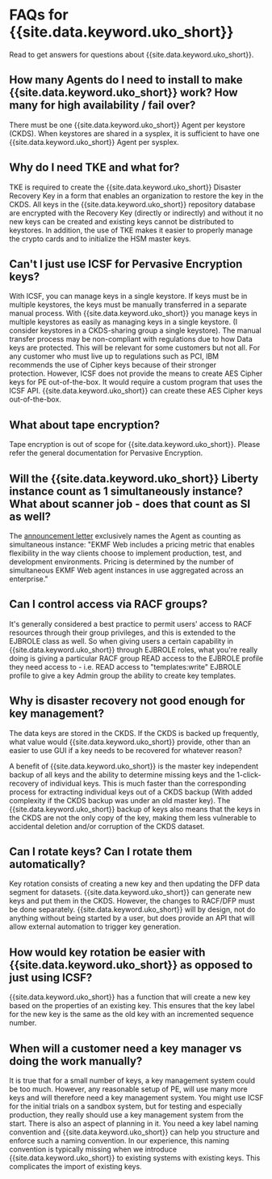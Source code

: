 # FAQs for {{site.data.keyword.uko_short}}

Read to get answers for questions about {{site.data.keyword.uko_short}}.


## How many Agents do I need to install to make {{site.data.keyword.uko_short}} work? How many for high availability / fail over?

There must be one {{site.data.keyword.uko_short}} Agent per keystore (CKDS). When keystores are shared in a sysplex, it is sufficient to have one {{site.data.keyword.uko_short}} Agent per sysplex.

## Why do I need TKE and what for?

TKE is required to create the {{site.data.keyword.uko_short}} Disaster Recovery Key in a form that enables an organization to restore the key in the CKDS. All keys in the {{site.data.keyword.uko_short}} repository database are encrypted with the Recovery Key (directly or indirectly) and without it no new keys can be created and existing keys cannot be distributed to keystores. In addition, the use of TKE makes it easier to properly manage the crypto cards and to initialize the HSM master keys.

## Can't I just use ICSF for Pervasive Encryption keys?

With ICSF, you can manage keys in a single keystore. If keys must be in multiple keystores, the keys must be manually transferred in a separate manual process. With {{site.data.keyword.uko_short}} you manage keys in multiple keystores as easily as managing keys in a single keystore. (I consider keystores in a CKDS-sharing group a single keystore). The manual transfer process may be non-compliant with regulations due to how Data keys are protected. This will be relevant for some customers but not all. For any customer who must live up to regulations such as PCI, IBM recommends the use of Cipher keys because of their stronger protection. However, ICSF does not provide the means to create AES Cipher keys for PE out-of-the-box. It would require a custom program that uses the ICSF API. {{site.data.keyword.uko_short}} can create these AES Cipher keys out-of-the-box.

## What about tape encryption?

Tape encryption is out of scope for {{site.data.keyword.uko_short}}. Please refer the general documentation for Pervasive Encryption.

## Will the {{site.data.keyword.uko_short}} Liberty instance count as 1 simultaneously instance? What about scanner job - does that count as SI as well?

The [announcement letter](https://www.ibm.com/common/ssi/cgi-bin/ssialias?infotype=AN&subtype=CA&htmlfid=897/ENUS220-108) exclusively names the Agent as counting as simultaneous instance: "EKMF Web includes a pricing metric that enables flexibility in the way clients choose to implement production, test, and development environments. Pricing is determined by the number of simultaneous EKMF Web agent instances in use aggregated across an enterprise."

## Can I control access via RACF groups?

It's generally considered a best practice to permit users' access to RACF resources through their group privileges, and this is extended to the EJBROLE class as well. So when giving users a certain capability in {{site.data.keyword.uko_short}} through EJBROLE roles, what you're really doing is giving a particular RACF group READ access to the EJBROLE profile they need access to - i.e. READ access to "templates:write" EJBROLE profile to give a key Admin group the ability to create key templates.

## Why is disaster recovery not good enough for key management?

The data keys are stored in the CKDS. If the CKDS is backed up frequently, what value would {{site.data.keyword.uko_short}} provide, other than an easier to use GUI if a key needs to be recovered for whatever reason?

A benefit of {{site.data.keyword.uko_short}} is the master key independent backup of all keys and the ability to determine missing keys and the 1-click-recovery of individual keys. This is much faster than the corresponding process for extracting individual keys out of a CKDS backup (With added complexity if the CKDS backup was under an old master key). The {{site.data.keyword.uko_short}} backup of keys also means that the keys in the CKDS are not the only copy of the key, making them less vulnerable to accidental deletion and/or corruption of the CKDS dataset.

## Can I rotate keys? Can I rotate them automatically?

Key rotation consists of creating a new key and then updating the DFP data segment for datasets. {{site.data.keyword.uko_short}} can generate new keys and put them in the CKDS. However, the changes to RACF/DFP must be done separately. {{site.data.keyword.uko_short}} will by design, not do anything without being started by a user, but does provide an API that will allow external automation to trigger key generation.

## How would key rotation be easier with {{site.data.keyword.uko_short}} as opposed to just using ICSF?

{{site.data.keyword.uko_short}} has a function that will create a new key based on the properties of an existing key. This ensures that the key label for the new key is the same as the old key with an incremented sequence number.

## When will a customer need a key manager vs doing the work manually?

It is true that for a small number of keys, a key management system could be too much. However, any reasonable setup of PE, will use many more keys and will therefore need a key management system. You might use ICSF for the initial trials on a sandbox system, but for testing and especially production, they really should use a key management system from the start. There is also an aspect of planning in it. You need a key label naming convention and {{site.data.keyword.uko_short}} can help you structure and enforce such a naming convention. In our experience, this naming convention is typically missing when we introduce {{site.data.keyword.uko_short}} to existing systems with existing keys. This complicates the import of existing keys. 
